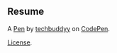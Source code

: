 Resume
------


A [Pen](https://codepen.io/techbuddyy/pen/LYyYYBj) by [techbuddyy](https://codepen.io/techbuddyy) on [CodePen](https://codepen.io).

[License](https://codepen.io/techbuddyy/pen/LYyYYBj/license).
